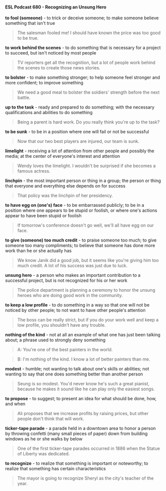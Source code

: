 #### ESL Podcast 680 - Recognizing an Unsung Hero

**to fool (someone)** - to trick or deceive someone; to make someone believe
something that isn't true

> The salesman fooled me! I should have known the price was too good to be
true.

**to work behind the scenes** - to do something that is necessary for a project to
succeed, but isn't noticed by most people

> TV reporters get all the recognition, but a lot of people work behind the scenes
to create those news stories.

**to bolster** - to make something stronger; to help someone feel stronger and
more confident; to improve something

> We need a good meal to bolster the soldiers' strength before the next battle.

**up to the task** - ready and prepared to do something; with the necessary
qualifications and abilities to do something

> Being a parent is hard work. Do you really think you're up to the task?

**to be sunk** - to be in a position where one will fail or not be successful

> Now that our two best players are injured, our team is sunk.

**limelight** - receiving a lot of attention from other people and possibly the media;
at the center of everyone's interest and attention

> Wendy loves the limelight. I wouldn't be surprised if she becomes a famous
actress.

**linchpin** - the most important person or thing in a group; the person or thing that
everyone and everything else depends on for success

> That policy was the linchpin of her presidency.

**to have egg on (one's) face** - to be embarrassed publicly; to be in a position
where one appears to be stupid or foolish, or where one's actions appear to have
been stupid or foolish

> If tomorrow's conference doesn't go well, we'll all have egg on our face.

**to give (someone) too much credit** - to praise someone too much; to give
someone too many compliments; to believe that someone has done more work
than he or she actually has

> We know Janik did a good job, but it seems like you're giving him too much
credit. A lot of his success was just due to luck.

**unsung hero** - a person who makes an important contribution to a successful
project, but is not recognized for his or her work

> The police department is planning a ceremony to honor the unsung heroes who
are doing good work in the community.

**to keep a low profile** - to do something in a way so that one will not be noticed
by other people; to not want to have other people's attention

> The boss can be really strict, but if you do your work well and keep a low
profile, you shouldn't have any trouble.

**nothing of the kind** - not at all an example of what one has just been talking
about; a phrase used to strongly deny something

> A: You're one of the best painters in the world.

> B: I'm nothing of the kind. I know a lot of better painters than me.

**modest** - humble; not wanting to talk about one's skills or abilities; not wanting
to say that one does something better than another person

> Seung is so modest. You'd never know he's such a great pianist, because he
makes it sound like he can play only the easiest songs.

**to propose** - to suggest; to present an idea for what should be done, how, and
when

> Ali proposes that we increase profits by raising prices, but other people don't
think that will work.

**ticker-tape parade** - a parade held in a downtown area to honor a person by
throwing confetti (many small pieces of paper) down from building windows as he
or she walks by below

> One of the first ticker-tape parades occurred in 1886 when the Statue of Liberty
was dedicated.

**to recognize** - to realize that something is important or noteworthy; to realize
that something has certain characteristics

> The mayor is going to recognize Sheryl as the city's teacher of the year.

